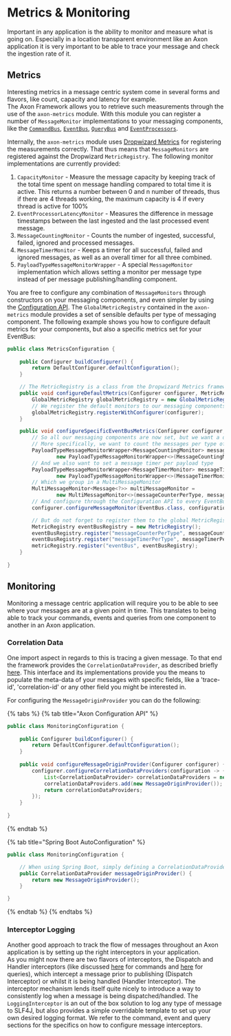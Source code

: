 # Metrics & Monitoring

Important in any application is the ability to monitor and measure what is going on. 
Especially in a location transparent environment like an Axon application it is very important to be able to trace your message and check the ingestion rate of it.

## Metrics

Interesting metrics in a message centric system come in several forms and flavors, like count, capacity and latency for example.  
The Axon Framework allows you to retrieve such measurements through the use of the `axon-metrics` module.
With this module you can register a number of `MessageMonitor` implementations to your messaging components, like the [`CommandBus`](../part-iii-infrastructure-components/command-dispatching.md#the-command-bus), [`EventBus`](../part-iii-infrastructure-components/event-processing.md#event-bus), [`QueryBus`](../part-iii-infrastructure-components/query-processing.md#query-bus) and [`EventProcessors`](../part-iii-infrastructure-components/event-processing.md#event-processors).

Internally, the `axon-metrics` module uses [Dropwizard Metrics](https://metrics.dropwizard.io/) for registering the measurements correctly.
That thus means that `MessageMonitors` are registered against the Dropwizard `MetricRegistry`.
The following monitor implementations are currently provided:
1. `CapacityMonitor` - Measure the message capacity by keeping track of the total time spent on message handling compared to total time it is active. This returns a number between 0 and n number of threads, thus if there are 4 threads working, the maximum capacity is 4 if every thread is active for 100% 
2. `EventProcessorLatencyMonitor` - Measures the difference in message timestamps between the last ingested and the last processed event message.
3. `MessageCountingMonitor` - Counts the number of ingested, successful, failed, ignored and processed messages.
4. `MessageTimerMonitor` - Keeps a timer for all successful, failed and ignored messages, as well as an overall timer for all three combined.
5. `PayloadTypeMessageMonitorWrapper` - A special `MessageMonitor` implementation which allows setting a monitor per message type instead of per message publishing/handling component. 

You are free to configure any combination of `MessageMonitors` through constructors on your messaging components, and even simpler by using the [Configuration API](../part-i-getting-started/configuration-api.md).
The `GlobalMetricRegistry` contained in the `axon-metrics` module provides a set of sensible defaults per type of messaging component.
The following example shows you how to configure default metrics for your components, but also a specific metrics set for your EventBus: 

```java
public class MetricsConfiguration {
    
    public Configurer buildConfigurer() {
        return DefaultConfigurer.defaultConfiguration();
    }

    // The MetricRegistry is a class from the Dropwizard Metrics framework
    public void configureDefaultMetrics(Configurer configurer, MetricRegistry metricRegistry) {
        GlobalMetricRegistry globalMetricRegistry = new GlobalMetricRegistry(metricRegistry);
        // We register the default monitors to our messaging components by doing the following
        globalMetricRegistry.registerWithConfigurer(configurer);
    }

    public void configureSpecificEventBusMetrics(Configurer configurer, MetricRegistry metricRegistry) {
        // So all our messaging components are now set, but we want a different set of metrics for our EventBus
        // More specifically, we want to count the messages per type of event being published.
        PayloadTypeMessageMonitorWrapper<MessageCountingMonitor> messageCounterPerType =
                new PayloadTypeMessageMonitorWrapper<>(MessageCountingMonitor::new);
        // And we also want to set a message timer per payload type
        PayloadTypeMessageMonitorWrapper<MessageTimerMonitor> messageTimerPerType =
                new PayloadTypeMessageMonitorWrapper<>(MessageTimerMonitor::new);
        // Which we group in a MultiMessageMonitor
        MultiMessageMonitor<Message<?>> multiMessageMonitor =
                new MultiMessageMonitor<>(messageCounterPerType, messageTimerPerType);
        // And configure through the Configuration API to every EventBus component
        configurer.configureMessageMonitor(EventBus.class, configuration -> multiMessageMonitor);

        // But do not forget to register them to the global MetricRegistry
        MetricRegistry eventBusRegistry = new MetricRegistry();
        eventBusRegistry.register("messageCounterPerType", messageCounterPerType);
        eventBusRegistry.register("messageTimerPerType", messageTimerPerType);
        metricRegistry.register("eventBus", eventBusRegistry);
    }
    
} 
```

## Monitoring

Monitoring a message centric application will require you to be able to see where your messages are at a given point in time.
This translates to being able to track your commands, events and queries from one component to another in an Axon application.

### Correlation Data

One import aspect in regards to this is tracing a given message.
To that end the framework provides the `CorrelationDataProvider`, as described briefly [here](../part-i-getting-started/messaging-concepts.md#correlation-data-provider).
This interface and its implementations provide you the means to populate the meta-data of your messages with specific fields, like a 'trace-id', 'correlation-id' or any other field you might be interested in.

For configuring the `MessageOriginProvider` you can do the following:

{% tabs %}
{% tab title="Axon Configuration API" %}
```java
public class MonitoringConfiguration {
    
    public Configurer buildConfigurer() {
        return DefaultConfigurer.defaultConfiguration();
    }
    
    public void configureMessageOriginProvider(Configurer configurer) {
        configurer.configureCorrelationDataProviders(configuration -> {
            List<CorrelationDataProvider> correlationDataProviders = new ArrayList<>();
            correlationDataProviders.add(new MessageOriginProvider());
            return correlationDataProviders;
        });
    }
    
}
```
{% endtab %}

{% tab title="Spring Boot AutoConfiguration" %}
```java
public class MonitoringConfiguration {

    // When using Spring Boot, simply defining a CorrelationDataProvider bean is sufficient
    public CorrelationDataProvider messageOriginProvider() {
        return new MessageOriginProvider();
    }

}
```
{% endtab %}
{% endtabs %}

### Interceptor Logging

Another good approach to track the flow of messages throughout an Axon application is by setting up the right interceptors in your application.  
As you might now there are two flavors of interceptors, the Dispatch and Handler interceptors (like discussed [here](../part-iii-infrastructure-components/command-dispatching.md#command-interceptors) for commands and [here](../part-iii-infrastructure-components/query-processing.md#handler-interceptors) for queries), which intercept a message prior to publishing (Dispatch Interceptor) or whilst it is being handled (Handler Interceptor).
The interceptor mechanism lends itself quite nicely to introduce a way to consistently log when a message is being dispatched/handled.
The `LoggingInterceptor` is an out of the box solution to log any type of message to SLF4J, but also provides a simple overridable template to set up your own desired logging format. 
We refer to the command, event and query sections for the specifics on how to configure message interceptors.